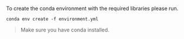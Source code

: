 
To create the conda environment with the required libraries please run.
```
conda env create -f environment.yml
```

> Make sure you have conda installed.
